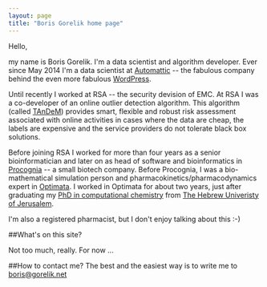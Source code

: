 ```yaml
---
layout: page
title: "Boris Gorelik home page"
---
```


Hello,

my name is Boris Gorelik. I'm a data scientist and algorithm developer. 
Ever since May 2014 I'm a data scientist at [Automattic][a8c] -- the fabulous company behind the even more fabulous [WordPress][wp].

Until recently I worked at  RSA -- the security devision of EMC. At RSA I was a co-developer of an online outlier detection algorithm. This algorithm (called [TAnDeM][tandem]) provides smart, flexible and robust risk assessment associated with online activities in cases where the data are cheap, the labels are expensive and the service providers do not tolerate black box solutions.

Before joining RSA I worked for more than four years as a senior bioinformatician and later on as head of software and bioinformatics in [Procognia][prc] -- a small biotech company. Before Procognia, I was a bio-mathematical simulation person and pharmacokinetics/pharmacodynamics expert in [Optimata][opt]. I worked in Optimata for about two years, just after graduating my [PhD in computational chemistry][thsis] from  [The Hebrew Univeristy of Jerusalem][huji].

I'm also a registered pharmacist, but I don't enjoy talking about this :-)

##What's on this site?

Not too much, really. For now ...

##How to contact me?
The best and the easiest way is to write me to [boris@gorelik.net][mail]

[a8c]: http://automattic.com
[wp]: http://wordpress.org
[tandem]: http://in.bgu.ac.il/en/engn/ise/dmbi2014/Documents/Risk%20assessment%20without%20explicit%20feedback.pdf
[prc]: http://procognia.com
[opt]: http://optimata.com
[thsis]: http://www.slideshare.net/borisgorelik/
[huji]: http://medchem-models.ekmd.huji.ac.il/
[mail]: mailto://boris@gorelik.net